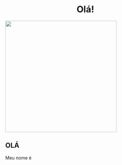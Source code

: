 

<h1 align="center">Olá!</h1>
<p float="left">
  <img src="https://media.discordapp.net/attachments/816888490955636747/864919456953401354/31_Sem_Titulo_20210714034422.png?width=497&height=472"  width="350" />
  <h2> OLÁ </h2>
</p>

<p float="rigth">
  Meu nome é </p>


